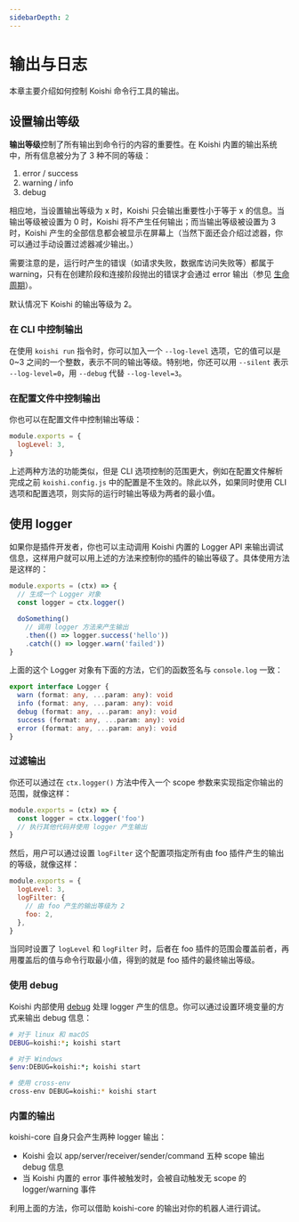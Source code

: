 ```yaml
---
sidebarDepth: 2
---
```


# 输出与日志 <Badge text="1.3.0+"/>

本章主要介绍如何控制 Koishi 命令行工具的输出。

## 设置输出等级

**输出等级**控制了所有输出到命令行的内容的重要性。在 Koishi 内置的输出系统中，所有信息被分为了 3 种不同的等级：

1. error / success
2. warning / info
3. debug

相应地，当设置输出等级为 x 时，Koishi 只会输出重要性小于等于 x 的信息。当输出等级被设置为 0 时，Koishi 将不产生任何输出；而当输出等级被设置为 3 时，Koishi 产生的全部信息都会被显示在屏幕上（当然下面还会介绍过滤器，你可以通过手动设置过滤器减少输出。）

需要注意的是，运行时产生的错误（如请求失败，数据库访问失败等）都属于 warning，只有在创建阶段和连接阶段抛出的错误才会通过 error 输出（参见 [生命周期](./plugin-and-context.md#生命周期)）。

默认情况下 Koishi 的输出等级为 2。

### 在 CLI 中控制输出

在使用 `koishi run` 指令时，你可以加入一个 `--log-level` 选项，它的值可以是 0~3 之间的一个整数，表示不同的输出等级。特别地，你还可以用 `--silent` 表示 `--log-level=0`，用 `--debug` 代替 `--log-level=3`。

### 在配置文件中控制输出

你也可以在配置文件中控制输出等级：

```js koishi.config.js
module.exports = {
  logLevel: 3,
}
```

上述两种方法的功能类似，但是 CLI 选项控制的范围更大，例如在配置文件解析完成之前 `koishi.config.js` 中的配置是不生效的。除此以外，如果同时使用 CLI 选项和配置选项，则实际的运行时输出等级为两者的最小值。

## 使用 logger

如果你是插件开发者，你也可以主动调用 Koishi 内置的 Logger API 来输出调试信息，这样用户就可以用上述的方法来控制你的插件的输出等级了。具体使用方法是这样的：

```js my-plugin.js
module.exports = (ctx) => {
  // 生成一个 Logger 对象
  const logger = ctx.logger()

  doSomething()
    // 调用 logger 方法来产生输出
    .then(() => logger.success('hello'))
    .catch(() => logger.warn('failed'))
}
```

上面的这个 Logger 对象有下面的方法，它们的函数签名与 `console.log` 一致：

```ts
export interface Logger {
  warn (format: any, ...param: any): void
  info (format: any, ...param: any): void
  debug (format: any, ...param: any): void
  success (format: any, ...param: any): void
  error (format: any, ...param: any): void
}
```

### 过滤输出

你还可以通过在 `ctx.logger()` 方法中传入一个 scope 参数来实现指定你输出的范围，就像这样：

```js plugin-foo.js
module.exports = (ctx) => {
  const logger = ctx.logger('foo')
  // 执行其他代码并使用 logger 产生输出
}
```

然后，用户可以通过设置 `logFilter` 这个配置项指定所有由 foo 插件产生的输出的等级，就像这样：

```js koishi.config.js
module.exports = {
  logLevel: 3,
  logFilter: {
    // 由 foo 产生的输出等级为 2
    foo: 2,
  },
}
```

当同时设置了 `logLevel` 和 `logFilter` 时，后者在 foo 插件的范围会覆盖前者，再用覆盖后的值与命令行取最小值，得到的就是 foo 插件的最终输出等级。

### 使用 debug

Koishi 内部使用 [debug](https://github.com/visionmedia/debug) 处理 logger 产生的信息。你可以通过设置环境变量的方式来输出 debug 信息：

```sh
# 对于 linux 和 macOS
DEBUG=koishi:*; koishi start

# 对于 Windows
$env:DEBUG=koishi:*; koishi start

# 使用 cross-env
cross-env DEBUG=koishi:* koishi start
```

### 内置的输出

koishi-core 自身只会产生两种 logger 输出：

- Koishi 会以 app/server/receiver/sender/command 五种 scope 输出 debug 信息
- 当 Koishi 内置的 error 事件被触发时，会被自动触发无 scope 的 logger/warning 事件

利用上面的方法，你可以借助 koishi-core 的输出对你的机器人进行调试。
